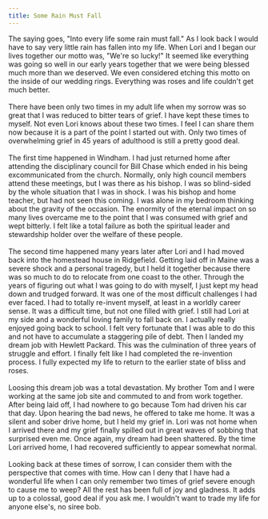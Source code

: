 ```yaml
---
title: Some Rain Must Fall
---
```


The saying goes, \"Into every life some rain must fall.\" As I look back
I would have to say very little rain has fallen into my life. When Lori
and I began our lives together our motto was, \"We\'re so lucky!\" It
seemed like everything was going so well in our early years together
that we were being blessed much more than we deserved. We even
considered etching this motto on the inside of our wedding rings.
Everything was roses and life couldn\'t get much better.\
\
There have been only two times in my adult life when my sorrow was so
great that I was reduced to bitter tears of grief. I have kept these
times to myself. Not even Lori knows about these two times. I feel I can
share them now because it is a part of the point I started out with.
Only two times of overwhelming grief in 45 years of adulthood is still a
pretty good deal.\
\
The first time happened in Windham. I had just returned home after
attending the disciplinary council for Bill Chase which ended in his
being excommunicated from the church. Normally, only high council
members attend these meetings, but I was there as his bishop. I was so
blind-sided by the whole situation that I was in shock. I was his bishop
and home teacher, but had not seen this coming. I was alone in my
bedroom thinking about the gravity of the occasion. The enormity of the
eternal impact on so many lives overcame me to the point that I was
consumed with grief and wept bitterly. I felt like a total failure as
both the spiritual leader and stewardship holder over the welfare of
these people.\
\
The second time happened many years later after Lori and I had moved
back into the homestead house in Ridgefield. Getting laid off in Maine
was a severe shock and a personal tragedy, but I held it together
because there was so much to do to relocate from one coast to the other.
Through the years of figuring out what I was going to do with myself, I
just kept my head down and trudged forward. It was one of the most
difficult challenges I had ever faced. I had to totally re-invent
myself, at least in a worldly career sense. It was a difficult time, but
not one filled with grief. I still had Lori at my side and a wonderful
loving family to fall back on. I actually really enjoyed going back to
school. I felt very fortunate that I was able to do this and not have to
accumulate a staggering pile of debt. Then I landed my dream job with
Hewlett Packard. This was the culmination of three years of struggle and
effort. I finally felt like I had completed the re-invention process. I
fully expected my life to return to the earlier state of bliss and
roses.\
\
Loosing this dream job was a total devastation. My brother Tom and I
were working at the same job site and commuted to and from work
together. After being laid off, I had nowhere to go because Tom had
driven his car that day. Upon hearing the bad news, he offered to take
me home. It was a silent and sober drive home, but I held my grief in.
Lori was not home when I arrived there and my grief finally spilled out
in great waves of sobbing that surprised even me. Once again, my dream
had been shattered. By the time Lori arrived home, I had recovered
sufficiently to appear somewhat normal.\
\
Looking back at these times of sorrow, I can consider them with the
perspective that comes with time. How can I deny that I have had a
wonderful life when I can only remember two times of grief severe enough
to cause me to weep? All the rest has been full of joy and gladness. It
adds up to a colossal, good deal if you ask me. I wouldn\'t want to
trade my life for anyone else\'s, no siree bob.
